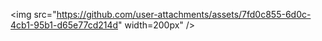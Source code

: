 <img src="https://github.com/user-attachments/assets/7fd0c855-6d0c-4cb1-95b1-d65e77cd214d" width=200px" />
